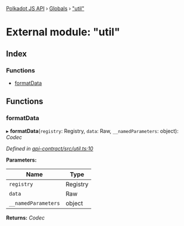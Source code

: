 [Polkadot JS API](../README.md) › [Globals](../globals.md) › ["util"](_util_.md)

# External module: "util"

## Index

### Functions

* [formatData](_util_.md#formatdata)

## Functions

###  formatData

▸ **formatData**(`registry`: Registry, `data`: Raw, `__namedParameters`: object): *Codec*

*Defined in [api-contract/src/util.ts:10](https://github.com/polkadot-js/api/blob/9196ce85a/packages/api-contract/src/util.ts#L10)*

**Parameters:**

Name | Type |
------ | ------ |
`registry` | Registry |
`data` | Raw |
`__namedParameters` | object |

**Returns:** *Codec*
